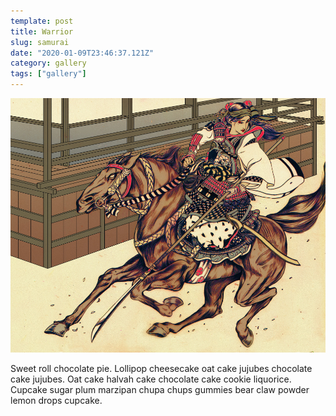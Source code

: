```yaml
---
template: post
title: Warrior
slug: samurai
date: "2020-01-09T23:46:37.121Z"
category: gallery
tags: ["gallery"]
---
```


![](./01-samurai.jpg)


Sweet roll chocolate pie. Lollipop cheesecake oat cake jujubes chocolate cake jujubes. Oat cake halvah cake chocolate cake cookie liquorice. Cupcake sugar plum marzipan chupa chups gummies bear claw powder lemon drops cupcake.